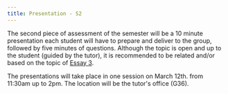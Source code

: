 ```yaml
---
title: Presentation - S2
---
```


The second piece of assessment of the semester will be a 10 minute
presentation each student will have to prepare and deliver to the group, followed
by five minutes of questions. Although the topic is open and up to the student
(guided by the tutor), it is recommended to be related and/or based on the
topic of [Essay 3](essay03.html).

The presentations will take place in one session on March 12th. from 11:30am
up to 2pm. The location will be the tutor's office (G36).


